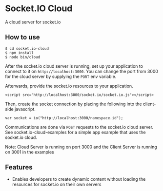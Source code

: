 
# Socket.IO Cloud

A cloud server for socket.io

## How to use

```
$ cd socket.io-cloud
$ npm install
$ node bin/cloud
```

After the socket.io cloud server is running, set up your application to connect to it on `http://localhost:3000`.
You can change the port from 3000 for the cloud server by supplying the `PORT` env variable.

Afterwards, provide the socket.io resources to your application.
```
<script src="http://localhost:3000/socket.io/socket.io.js"></script>
```

Then, create the socket connection by placing the following into the client-side javascript.
```
var socket = io("http://localhost:3000/namespace.id");
```

Communications are done via `POST` requests to the socket.io cloud server.
See socket.io-cloud-examples for a simple app example that uses the socket.io cloud.

Note: Cloud Server is running on port 3000 and the Client Server is running on 3001 in the examples


## Features

- Enables developers to create dynamic content without loading the resources for socket.io on their own servers
